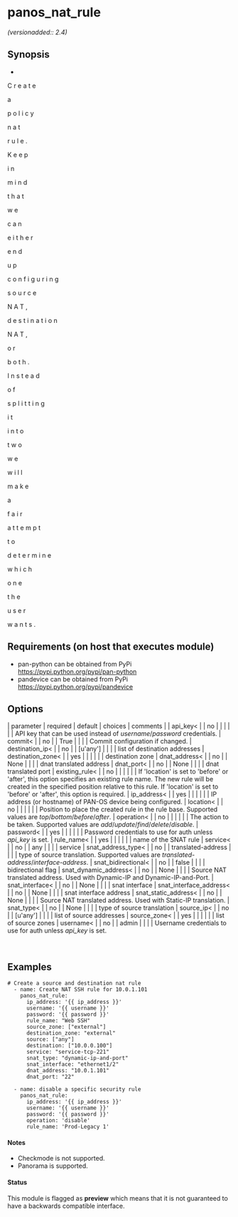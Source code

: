 # panos_nat_rule

_(versionadded:: 2.4)_


## Synopsis

-
 
C
r
e
a
t
e
 
a
 
p
o
l
i
c
y
 
n
a
t
 
r
u
l
e
.
 
K
e
e
p
 
i
n
 
m
i
n
d
 
t
h
a
t
 
w
e
 
c
a
n
 
e
i
t
h
e
r
 
e
n
d
 
u
p
 
c
o
n
f
i
g
u
r
i
n
g
 
s
o
u
r
c
e
 
N
A
T
,
 
d
e
s
t
i
n
a
t
i
o
n
 
N
A
T
,
 
o
r
 
b
o
t
h
.
 
I
n
s
t
e
a
d
 
o
f
 
s
p
l
i
t
t
i
n
g
 
i
t
 
i
n
t
o
 
t
w
o
 
w
e
 
w
i
l
l
 
m
a
k
e
 
a
 
f
a
i
r
 
a
t
t
e
m
p
t
 
t
o
 
d
e
t
e
r
m
i
n
e
 
w
h
i
c
h
 
o
n
e
 
t
h
e
 
u
s
e
r
 
w
a
n
t
s
.




## Requirements (on host that executes module)

- pan-python can be obtained from PyPi https://pypi.python.org/pypi/pan-python
- pandevice can be obtained from PyPi https://pypi.python.org/pypi/pandevice

## Options

| parameter | required | default | choices | comments |
| api_key<  |
| no |
|  |
|  |
| API key that can be used instead of <em>username</em>/<em>password</em> credentials. </td></tr>
| commit<  |
| no |
| True |
|  |
| Commit configuration if changed. </td></tr>
| destination_ip<  |
| no |
| [u'any'] |
|  |
| list of destination addresses </td></tr>
| destination_zone<  |
| yes |
|  |
|  |
| destination zone </td></tr>
| dnat_address<  |
| no |
| None |
|  |
| dnat translated address </td></tr>
| dnat_port<  |
| no |
| None |
|  |
| dnat translated port </td></tr>
| existing_rule<  |
| no |
|  |
|  |
| If 'location' is set to 'before' or 'after', this option specifies an existing rule name.  The new rule will be created in the specified position relative to this rule.  If 'location' is set to 'before' or 'after', this option is required. </td></tr>
| ip_address<  |
| yes |
|  |
|  |
| IP address (or hostname) of PAN-OS device being configured. </td></tr>
| location<  |
| no |
|  |
|  |
| Position to place the created rule in the rule base.  Supported values are <em>top</em>/<em>bottom</em>/<em>before</em>/<em>after</em>. </td></tr>
| operation<  |
| no |
|  |
|  |
| The action to be taken.  Supported values are <em>add</em>/<em>update</em>/<em>find</em>/<em>delete</em>/<em>disable</em>. </td></tr>
| password<  |
| yes |
|  |
|  |
| Password credentials to use for auth unless <em>api_key</em> is set. </td></tr>
| rule_name<  |
| yes |
|  |
|  |
| name of the SNAT rule </td></tr>
| service<  |
| no |
| any |
|  |
| service </td></tr>
| snat_address_type<  |
| no |
| translated-address |
|  |
| type of source translation. Supported values are <em>translated-address</em>/<em>interface-address</em>. </td></tr>
| snat_bidirectional<  |
| no |
| false |
|  |
| bidirectional flag </td></tr>
| snat_dynamic_address<  |
| no |
| None |
|  |
| Source NAT translated address. Used with Dynamic-IP and Dynamic-IP-and-Port. </td></tr>
| snat_interface<  |
| no |
| None |
|  |
| snat interface </td></tr>
| snat_interface_address<  |
| no |
| None |
|  |
| snat interface address </td></tr>
| snat_static_address<  |
| no |
| None |
|  |
| Source NAT translated address. Used with Static-IP translation. </td></tr>
| snat_type<  |
| no |
| None |
|  |
| type of source translation </td></tr>
| source_ip<  |
| no |
| [u'any'] |
|  |
| list of source addresses </td></tr>
| source_zone<  |
| yes |
|  |
|  |
| list of source zones </td></tr>
| username<  |
| no |
| admin |
|  |
| Username credentials to use for auth unless <em>api_key</em> is set. </td></tr>
</table>
</br>



## Examples

    # Create a source and destination nat rule
      - name: Create NAT SSH rule for 10.0.1.101
        panos_nat_rule:
          ip_address: '{{ ip_address }}'
          username: '{{ username }}'
          password: '{{ password }}'
          rule_name: "Web SSH"
          source_zone: ["external"]
          destination_zone: "external"
          source: ["any"]
          destination: ["10.0.0.100"]
          service: "service-tcp-221"
          snat_type: "dynamic-ip-and-port"
          snat_interface: "ethernet1/2"
          dnat_address: "10.0.1.101"
          dnat_port: "22"
    
      - name: disable a specific security rule
        panos_nat_rule:
          ip_address: '{{ ip_address }}'
          username: '{{ username }}'
          password: '{{ password }}'
          operation: 'disable'
          rule_name: 'Prod-Legacy 1'

#### Notes

- Checkmode is not supported.
- Panorama is supported.



#### Status

This module is flagged as **preview** which means that it is not guaranteed to have a backwards compatible interface.


